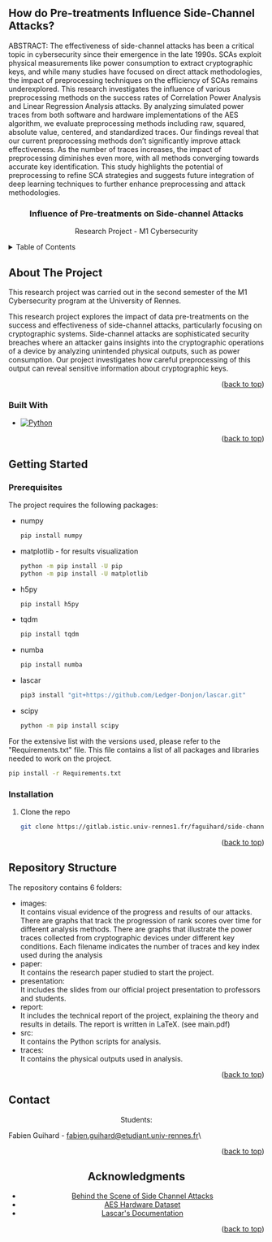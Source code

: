 ## How do Pre-treatments Influence Side-Channel Attacks?
ABSTRACT: The effectiveness of side-channel attacks has been a critical topic in cybersecurity since their emergence in the late 1990s. SCAs exploit physical measurements like power consumption to extract cryptographic keys, and while many studies have focused on direct attack methodologies, the impact of preprocessing techniques on the efficiency of SCAs remains underexplored. This research investigates the influence of various preprocessing methods on the success rates of Correlation Power Analysis and Linear Regression Analysis attacks. By analyzing simulated power traces from both software and hardware implementations of the AES algorithm, we evaluate preprocessing methods including raw, squared, absolute value, centered, and standardized traces. Our findings reveal that our current preprocessing methods
don’t significantly improve attack effectiveness. As the number of traces increases, the impact of preprocessing diminishes even more, with all methods converging towards accurate key identification. This study highlights the potential of preprocessing to refine SCA strategies and suggests future integration of deep learning techniques to further enhance preprocessing and attack methodologies.

<a name="readme-top"></a>

<!-- PROJECT LOGO -->
<h3 align="center">Influence of Pre-treatments on Side-channel Attacks
</h3>

  <p align="center">
    Research Project - M1 Cybersecurity
    <br />
</div>


<!-- TABLE OF CONTENTS -->
<details>
  <summary>Table of Contents</summary>
  <ol>
    <li>
      <a href="#about-the-project">About The Project</a>
      <ul>
        <li><a href="#built-with">Built With</a></li>
      </ul>
    </li>
    <li>
      <a href="#getting-started">Getting Started</a>
      <ul>
        <li><a href="#prerequisites">Prerequisites</a></li>
        <li><a href="#installation">Installation</a></li>
      </ul>
    </li>
    <li><a href="#repository-structure">Repository Structure</a></li>
    <li><a href="#contact">Contact</a></li>
    <li><a href="#acknowledgments">Acknowledgments</a></li>
  </ol>
</details>

<!-- ABOUT THE PROJECT -->
## About The Project

This research project was carried out in the second semester of the M1 Cybersecurity program at the University of Rennes.

This research project explores the impact of data pre-treatments on the success and effectiveness of side-channel attacks, particularly focusing on cryptographic systems. Side-channel attacks are sophisticated security breaches where an attacker gains insights into the cryptographic operations of a device by analyzing unintended physical outputs, such as power consumption. Our project investigates how careful preprocessing of this output can reveal sensitive information about cryptographic keys.

<p align="right">(<a href="#readme-top">back to top</a>)</p>

### Built With

* [![Python][Python]][Python-url]

<p align="right">(<a href="#readme-top">back to top</a>)</p>

<!-- GETTING STARTED -->
## Getting Started


### Prerequisites

The project requires the following packages:

* numpy
  ```sh
  pip install numpy
  ```
* matplotlib - for results visualization
  ```sh
  python -m pip install -U pip
  python -m pip install -U matplotlib
  ```
* h5py
  ```sh
  pip install h5py
  ```
* tqdm
  ```sh
  pip install tqdm
  ```
* numba
  ```sh
  pip install numba
  ```
* lascar
  ```sh
  pip3 install "git+https://github.com/Ledger-Donjon/lascar.git"
  ```
* scipy
  ```sh
  python -m pip install scipy
  ```
For the extensive list with the versions used, please refer to the "Requirements.txt" file. This file contains a list of all packages and libraries needed to work on the project.
  ```sh
  pip install -r Requirements.txt
  ```
### Installation

1. Clone the repo
   ```sh
   git clone https://gitlab.istic.univ-rennes1.fr/faguihard/side-channel.git
   ```

<p align="right">(<a href="#readme-top">back to top</a>)</p>


<!-- STRUCTURE -->
## Repository Structure
The repository contains 6 folders:

* images:\
It contains visual evidence of the progress and results of our attacks. There are graphs that track the progression of rank scores over time for different analysis methods. There are graphs that illustrate the power traces collected from cryptographic devices under different key conditions. Each filename indicates the number of traces and key index used during the analysis
* paper:\
It contains the research paper studied to start the project.
* presentation:\
It includes the slides from our official project presentation to professors and students.
* report:\
It includes the technical report of the project, explaining the theory and results in details. The report is written in LaTeX. (see main.pdf)
* src:\
It contains the Python scripts for analysis.
* traces:\
It contains the physical outputs used in analysis.

<p align="right">(<a href="#readme-top">back to top</a>)</p>


<!-- CONTACT -->
## Contact
<div align="center">
Students:
</div>

Fabien Guihard - fabien.guihard@etudiant.univ-rennes.fr\
<div align="center">

<p align="right">(<a href="#readme-top">back to top</a>)</p>



<!-- ACKNOWLEDGMENTS -->
## Acknowledgments

* [Behind the Scene of Side Channel Attacks](https://eprint.iacr.org/2013/794.pdf)
* [AES Hardware Dataset](https://github.com/AISyLab/AES_HD_Ext)
* [Lascar's Documentation](https://github.com/Ledger-Donjon/lascar)

<p align="right">(<a href="#readme-top">back to top</a>)</p>



<!-- MARKDOWN LINKS & IMAGES -->
[Python]: https://img.shields.io/badge/Python-3.9-3776AB.svg?style=flat&logo=python&logoColor=white
[Python-url]: https://www.python.org/

